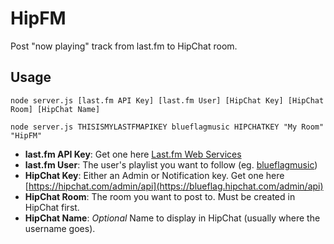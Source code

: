 HipFM
=====

Post "now playing" track from last.fm to HipChat room.


## Usage

```shell
node server.js [last.fm API Key] [last.fm User] [HipChat Key] [HipChat Room] [HipChat Name]

node server.js THISISMYLASTFMAPIKEY blueflagmusic HIPCHATKEY "My Room" "HipFM"
```

* **last.fm API Key**: Get one here [Last.fm Web Services](http://www.last.fm/api/account/create)
* **last.fm User**: The user's playlist you want to follow (eg. [blueflagmusic](http://ws.audioscrobbler.com/1.0/user/blueflagmusic/recenttracks.rss))
* **HipChat Key**: Either an Admin or Notification key. Get one here [https://hipchat.com/admin/api](https://blueflag.hipchat.com/admin/api)
* **HipChat Room**: The room you want to post to. Must be created in HipChat first.
* **HipChat Name**: _Optional_ Name to display in HipChat (usually where the username goes).
